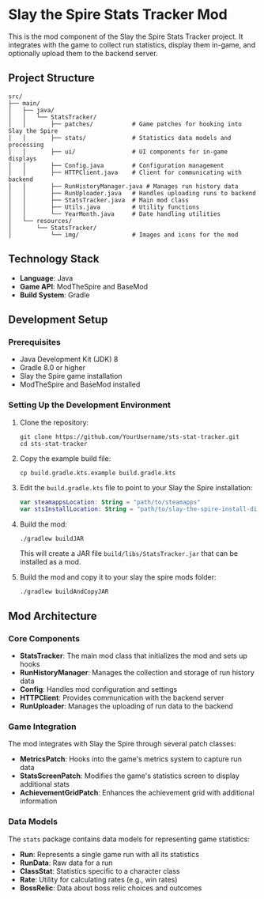 # Slay the Spire Stats Tracker Mod

This is the mod component of the Slay the Spire Stats Tracker project. It integrates with the game to collect run statistics, display them in-game, and optionally upload them to the backend server.

## Project Structure

```
src/
├── main/
│   ├── java/
│   │   └── StatsTracker/
│   │       ├── patches/           # Game patches for hooking into Slay the Spire
│   │       ├── stats/             # Statistics data models and processing
│   │       ├── ui/                # UI components for in-game displays
│   │       ├── Config.java        # Configuration management
│   │       ├── HTTPClient.java    # Client for communicating with backend
│   │       ├── RunHistoryManager.java # Manages run history data
│   │       ├── RunUploader.java   # Handles uploading runs to backend
│   │       ├── StatsTracker.java  # Main mod class
│   │       ├── Utils.java         # Utility functions
│   │       └── YearMonth.java     # Date handling utilities
│   └── resources/
│       └── StatsTracker/
│           └── img/               # Images and icons for the mod
```

## Technology Stack

- **Language**: Java
- **Game API**: ModTheSpire and BaseMod
- **Build System**: Gradle

## Development Setup

### Prerequisites

- Java Development Kit (JDK) 8
- Gradle 8.0 or higher
- Slay the Spire game installation
- ModTheSpire and BaseMod installed

### Setting Up the Development Environment

1. Clone the repository:
   ```
   git clone https://github.com/YourUsername/sts-stat-tracker.git
   cd sts-stat-tracker
   ```

2. Copy the example build file:
   ```
   cp build.gradle.kts.example build.gradle.kts
   ```

3. Edit the `build.gradle.kts` file to point to your Slay the Spire installation:
   ```kotlin
   var steamappsLocation: String = "path/to/steamapps"
   var stsInstallLocation: String = "path/to/slay-the-spire-install-directory"
   ```

4. Build the mod:
   ```
   ./gradlew buildJAR
   ```
   
   This will create a JAR file `build/libs/StatsTracker.jar` that can be installed as a mod.

5. Build the mod and copy it to your slay the spire mods folder:
   ```
   ./gradlew buildAndCopyJAR
   ```

## Mod Architecture

### Core Components

- **StatsTracker**: The main mod class that initializes the mod and sets up hooks
- **RunHistoryManager**: Manages the collection and storage of run history data
- **Config**: Handles mod configuration and settings
- **HTTPClient**: Provides communication with the backend server
- **RunUploader**: Manages the uploading of run data to the backend

### Game Integration

The mod integrates with Slay the Spire through several patch classes:

- **MetricsPatch**: Hooks into the game's metrics system to capture run data
- **StatsScreenPatch**: Modifies the game's statistics screen to display additional stats
- **AchievementGridPatch**: Enhances the achievement grid with additional information

### Data Models

The `stats` package contains data models for representing game statistics:

- **Run**: Represents a single game run with all its statistics
- **RunData**: Raw data for a run
- **ClassStat**: Statistics specific to a character class
- **Rate**: Utility for calculating rates (e.g., win rates)
- **BossRelic**: Data about boss relic choices and outcomes

